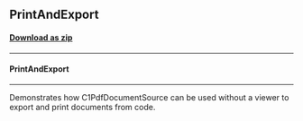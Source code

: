 ## PrintAndExport
#### [Download as zip](https://downgit.github.io/#/home?url=https://github.com/GrapeCity/ComponentOne-WPF-Samples/tree/master/NET_4.5.2/C1.WPF.Document/CS/PrintAndExport)
____
#### PrintAndExport
____
Demonstrates how C1PdfDocumentSource can be used without a viewer to export and print documents from code.
